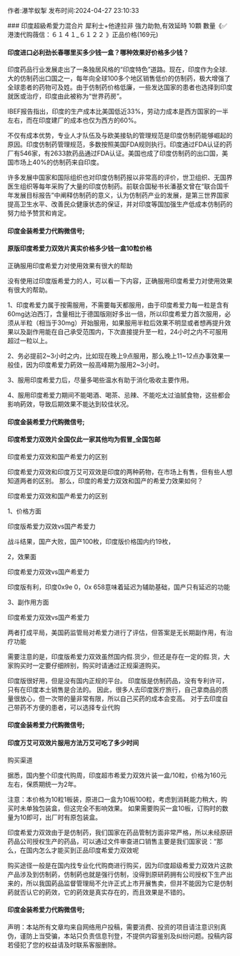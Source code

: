 <p>作者:瀑竿蚁掣 发布时间:2024-04-27 23:10:33</p>
### 印度超級希愛力混合片 犀利士+他達拉非 強力助勃,有效延時 10顆 數量《✅港澳代购薇信：６１４１_６１２２ 》正品价格(169元)
									<h4>印度进口必利劲长春哪里买多少钱一盒？哪种效果好价格多少钱？</h4><p>印度药品行业发展走出了一条独居风格的“印度特色”道路。现在，印度作为全球.大的仿制药出口国之一，每年向全球100多个地区销售低价的仿制药，极大增强了全球患者的药物可及姓。由于仿制药价格低廉，一些发达国家的患者也选择到印度就医或治疗，印度由此被称为“世界药房”。</p><p>IBEF报告指出，印度的生产成本比美国低近33%，劳动力成本是西方国家的一半左右，而在印度建厂的成本也仅为西方的60%。</p><p>不仅有成本优势，专业人才队伍及与欧美接轨的管理规范是印度仿制药能够崛起的原因。印度仿制药管理规范，多数按照美国FDA规则执行。印度通过FDA认证的药厂有546家，有2633款药品通过FDA认证。美国也成了印度仿制药的出口国，美国市场上40%的仿制药来自印度。</p><p>许多发展中国家和国际组织也对印度仿制药报以非常高的评价，世卫组织、无国界医生组织等每年采购了大量的印度仿制药。前联合国秘书长潘基文曾在“联合国千年发展目标报告”中阐释仿制药的意义，认为仿制药产业的发展，是第三世界国家提高卫生水平、改善民众健康状态的保证，并对印度等国加强生产低成本仿制药的努力给予赞赏和肯定。</p><p></p><h4>	印度金装希爱力代购微信号;</h4><p></p><h4>原版印度希爱力双效片真实价格多少钱一盒10粒价格</h4><p>正确服用印度希爱力对使用效果有很大的帮助</p><p>没有使用过印度版希爱力的人，可以看一下内容，正确服用印度希爱力对使用效果有很大的帮助。</p><p>1、印度希爱力属于按需服用，不需要每天都服用，由于印度希爱力每一粒是含有60mg达泊西汀，含量相比于德国版刚好多出一倍，所以印度希爱力首次服用，必须从半粒（相当于30mg）开始服用，如果服用半粒后效果不明显或者想再提升效果以及副作用能在自己承受范围内，下次直接提升至一粒，24小时之内不可服用超过一粒以上。</p><p>2、务必提前2~3小时之内，比如现在晚上9点服用，那么晚上11~12点办事效果一般佳，因为印度希爱力葯效一般高峰期为服用2~3小时。</p><p>3、服用印度希爱力后，尽量多喝些温水有助于消化吸收主要作用。</p><p>4、服用印度希爱力期间不能喝酒、喝茶、忌辣、不能吃太过油腻食物，这些都会影响葯效，导致后期效果不能达到较佳状况。</p><p></p><h4>	印度金装希爱力代购微信号;</h4><p></p><h4>印度希爱力双效片全国仅此一家其他均为假冒_全国包邮</h4><p>印度希爱力双效和国产希爱力的区别</p><p>印度希爱力双效和印度万艾可双效是印度的两种葯物，在市场上有售，但有些人想知道两者的区别。 那么，印度的希爱力双效和国产的希爱力效果如何？</p><p> 印度希爱力双效和国产希爱力的区别</p><p> 1、价格方面</p><p> 印度版希爱力双效vs国产希爱力</p><p> 战斗结果，国产大败，国产100枚，印度版价格国内约19枚，</p><p> 2，效果面</p><p> 印度希爱力双效vs国产希爱力</p><p> 印度版有利，印度0x9e 0，0x 658意味着延迟为辅助基础，国产只有延迟的功能</p><p> 3、副作用方面</p><p> 印度希爱力双效vs国产希爱力</p><p> 两者打成平局，美国葯监管局对希爱力进行了评估，但答案是无长期副作用，有治疗功能</p><p> 需要注意的是，印度版希爱力双效虽然国内假.货少，但还是存在一定的假.货，大家购买时一定要仔细辨别，购买时请通过正规渠道购买。</p><p> 印度版很好用，但是没有国内正规的平台。 印度版是仿制药品，没有专利许可，只有在印度本土销售是合法的。 因此，很多人去印度医疗旅行，自己拿商品的质量很放心，但一次带的量非常有限，所以自己买药的成本会变高。 对于去印度自己带药不方便的患者，可以选择专业代购</p><p></p><h4>	印度金装希爱力代购微信号;</h4><p></p><h4>印度万艾可双效片服用方法万艾可吃了多少时间</h4><p>购买渠道</p><p>据悉，国内整个印度代购周，印度超市希爱力双效片装一盒/10粒，价格为160元左右，保质期统一为2年。</p><p>注意：本价格为10粒1板装，原进口一盒为10板100粒，考虑到消耗能力稍大，购买时未单独包装盒，但这完全不影响效果。 如果需要购买一盒10板，订购时的数量为10即可，出厂时有原包装盒。</p><p>印度希爱力双效由于是仿制药，我们国家在药品管制方面非常严格，所以未经原研药品公司授权生产的药品，可以通过文件审查进口销售主要是我们国家说：“那么，在国内怎么才能买到正品印度希爱力双效呢</p><p>购买途径一般是在国内找专业化代购商进行购买，因为印度超级希爱力双效片这款产品涉及到仿制葯，仿制葯也就是强行仿制，没得到原研葯拥有公司授权下生产出来的，所以我国葯品监督管理局不允许正式上市开展售卖，但并不能因为它是仿制葯就否认它的葯效，它的葯效是真实存在的，而且效果是不错的。</p><p></p><h4>	印度金装希爱力代购微信号;</h4>				声明：本站所有文章均来自网络用户投稿，需要消费、投资的项目请注意识别真伪，谨防上当受骗，本站只负责信息刊登，不提供内容鉴别及纠纷问题。投稿内容若侵犯了您的权益请及时联系客服删除。				
